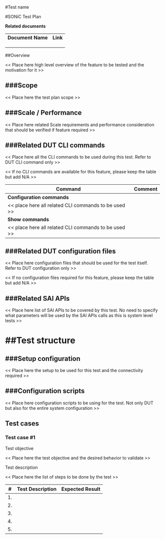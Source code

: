 #Test name

#SONiC Test Plan




<span id="_Toc205800613" class="anchor"><span id="_Toc463421032" class="anchor"><span id="_Toc463514628" class="anchor"></span></span></span>**Related documents**

|                   |          |
|-------------------|----------|
| **Document Name** | **Link** |
|                   |          |
|                   |          |
|                   |          |




##Overview

&lt;&lt; Place here high level overview of the feature to be tested and the motivation for it &gt;&gt;

###Scope
---------

&lt;&lt; Place here the test plan scope &gt;&gt;

###Scale / Performance
-------------------

&lt;&lt; Place here related Scale requirements and performance consideration that should be verified if feature required &gt;&gt;

###Related **DUT** CLI commands
----------------------------

&lt;&lt; Place here all the CLI commands to be used during this test. Refer to DUT CLI command only &gt;&gt;

&lt;&lt; If no CLI commands are available for this feature, please keep the table but add N/A &gt;&gt;

| **Command**                                                      | **Comment** |
|------------------------------------------------------------------|-------------|
| **Configuration commands**                                       |
| &lt;&lt; place here all related CLI commands to be used &gt;&gt; |             |
| **Show commands**                                                |
| &lt;&lt; place here all related CLI commands to be used &gt;&gt; |             |

###Related DUT configuration files
-----------------------------------

&lt;&lt; Place here configuration files that should be used for the test itself. Refer to DUT configuration only &gt;&gt;

&lt;&lt; If no configuration files required for this feature, please keep the table but add N/A &gt;&gt;

###Related SAI APIs
----------------

&lt;&lt; Place here list of SAI APIs to be covered by this test. No need to specify what parameters will be used by the SAI APIs calls as this is system level tests &gt;&gt;

<span id="_Toc463421033" class="anchor"></span>

##Test structure 
===============

###Setup configuration
-------------------

&lt;&lt; Place here the setup to be used for this test and the connectivity required &gt;&gt;

###Configuration scripts
---------------------

&lt;&lt; Place here configuration scripts to be using for the test. Not only DUT but also for the entire system configuration &gt;&gt;

Test cases
----------

### Test case \#1

Test objective

&lt;&lt; Place here the test objective and the desired behavior to validate &gt;&gt;

Test description

&lt;&lt; Place here the list of steps to be done by the test &gt;&gt;

| **\#** | **Test Description** | **Expected Result** |
|--------|----------------------|---------------------|
| 1.     |                      |                     |
| 2.     |                      |                     |
| 3.     |                      |                     |
| 4.     |                      |                     |
| 5.     |                      |                     |
